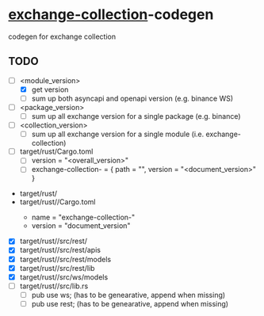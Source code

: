 # [exchange-collection](../README.md)-codegen
codegen for exchange collection

## TODO
- [ ] <module_version>
  - [x] get version
  - [ ] sum up both asyncapi and openapi version (e.g. binance WS)
- [ ] <package_version>
  - [ ] sum up all exchange version for a single package (e.g. binance)
- [ ] <collection_version>
  - [ ] sum up all exchange version for a single module (i.e. exchange-collection)

- [ ] target/rust/Cargo.toml
  - [ ] version = "<overall_version>"
  - [ ] exchange-collection-<exchange> = { path = "<exchange>", version = "<document_version>" }

- target/rust/<exchage>
- target/rust/<exchage>/Cargo.toml
  - name = "exchange-collection-<exchange>"
  - version = "document_version"
- [x] target/rust/<exchange>/src/rest/
- [x] target/rust/<exchange>/src/rest/apis
- [x] target/rust/<exchange>/src/rest/models
- [x] target/rust/<exchange>/src/rest/lib
- [x] target/rust/<exchange>/src/ws/models
- [ ] target/rust/<exchange>/src/lib.rs
  - [ ] pub use ws; (has to be genearative, append when missing)
  - [ ] pub use rest; (has to be genearative, append when missing)